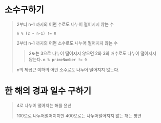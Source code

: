 # 소수구하기
> 2부터 n-1 까지의 어떤 수로도 나누어 떨어지지 않는 수
>
>`n % (2 ~ n-1) != 0`
>
> 2부터 n-1 까지의 어떤 소수로도 나누어 떨어지지 않는 수
> 
>> 2또는 3으로 나누어 떨어지지 않으면 2와 3의 배수로도 나누어 떨어지지 않는다.
>> `n % primeNumber != 0`
> 
> n의 제곱근 이하의 어떤 소수로도 나누어 떨어지지 않는다.
> 

# 한 해의 경과 일수 구하기
> 4로 나누어 떨어지는 해를 윤년
> 
> 100으로 나누어떨어지지만 400으로는 나누어덜어지지 않는 해는 평년
